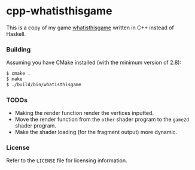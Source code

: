 # cpp-whatisthisgame

This is a copy of my game
[whatisthisgame](http://github.com/crockeo/whatisthisgame) written in C++
instead of Haskell.

### Building

Assuming you have CMake installed (with the minimum version of 2.8):

```bash
$ cmake .
$ make
$ ./build/bin/whatisthisgame
```

### TODOs

* Making the render function render the vertices inputted.
* Move the render function from the `other` shader program to the `game2d`
  shader program.
* Make the shader loading (for the fragment output) more dynamic.

### License

Refer to the `LICENSE` file for licensing information.
